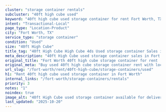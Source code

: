 ```yaml
---
cluster: "storage container rentals"
subcluster: "40ft high cube used"
keyword: "40ft high cube used storage container for rent Fort Worth, TX"
intent: "Transactional-Local"
page_type: "Location-Product"
city: "Fort Worth, TX"
service_type: "storage container"
condition: "Used"
size: "40ft High Cube"
title_tag: "40ft High Cube High Cube 4ds Used storage container Sales in Fort Worth | LC Container"
meta_description: "40ft High Cube used storage container sales in Fort Worth. High cube containers with extra height. Fast delivery, competitive pricing. Serving storage containers area. Quote ID: W3O. Call (214) 524-4168 for your free quote today."
original_title: "Fort Worth 40ft high cube storage container for rent | LC"
original_meta: "Buy used 40ft high cube storage container rent with local delivery in Fort Worth, TX. LC Container — local Since 2003. Request a fast quote today."
url_slug: "/fort-worth/rent/40ft-high-cube/storage-containers/used"
h1: "Rent 40ft high cube used storage container in Fort Worth"
internal_links: "/fort-worth/storage-containers/rentals"
priority: 3
notes: "1"
noindex: true
image_alt: "40ft High Cube used storage container available for delivery in Fort Worth"
last_updated: "2025-10-20"
---
```


<!-- TODO: Add unique city/inventory copy, images, and internal links here. -->
